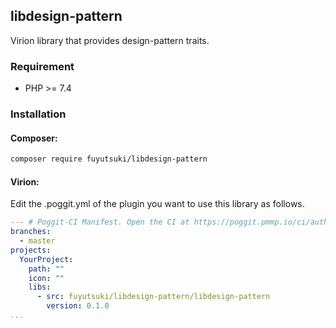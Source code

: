 ## libdesign-pattern

Virion library that provides design-pattern traits.

### Requirement

- PHP >= 7.4

### Installation

#### Composer:

```bash
composer require fuyutsuki/libdesign-pattern
```

#### Virion:

Edit the .poggit.yml of the plugin you want to use this library as follows.

```yml
--- # Poggit-CI Manifest. Open the CI at https://poggit.pmmp.io/ci/author/YourProject
branches:
  - master
projects:
  YourProject:
    path: ""
    icon: ""
    libs:
      - src: fuyutsuki/libdesign-pattern/libdesign-pattern
        version: 0.1.0
...
```